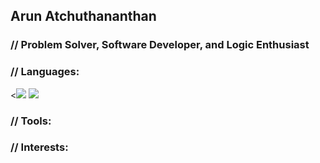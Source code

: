 ## Arun Atchuthananthan
### // Problem Solver, Software Developer, and Logic Enthusiast

### // Languages:


<<img src="https://img.shields.io/badge/Java-ED8B00?style=for-the-badge&logo=java&logoColor=white">  <img src="https://img.shields.io/badge/Python-3776AB?style=for-the-badge&logo=python&logoColor=white">

### // Tools:

### // Interests:
